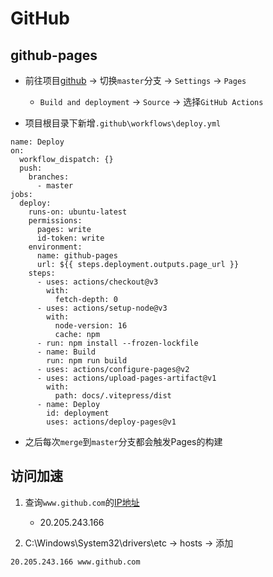 # GitHub

## github-pages
* 前往项目[github](https://github.com/ijiy/press) -> 切换`master`分支 -> `Settings` -> `Pages`
	+ `Build and deployment` -> `Source` -> 选择`GitHub Actions`
	
* 项目根目录下新增`.github\workflows\deploy.yml`

```
name: Deploy
on:
  workflow_dispatch: {}
  push:
    branches:
      - master
jobs:
  deploy:
    runs-on: ubuntu-latest
    permissions:
      pages: write
      id-token: write
    environment:
      name: github-pages
      url: ${{ steps.deployment.outputs.page_url }}
    steps:
      - uses: actions/checkout@v3
        with:
          fetch-depth: 0
      - uses: actions/setup-node@v3
        with:
          node-version: 16
          cache: npm
      - run: npm install --frozen-lockfile
      - name: Build
        run: npm run build
      - uses: actions/configure-pages@v2
      - uses: actions/upload-pages-artifact@v1
        with:
          path: docs/.vitepress/dist
      - name: Deploy
        id: deployment
        uses: actions/deploy-pages@v1
```

* 之后每次`merge`到`master`分支都会触发Pages的构建

## 访问加速
1. 查询`www.github.com`的[IP地址](https://tool.lu/ip)
	+ 20.205.243.166
	
2. C:\Windows\System32\drivers\etc -> hosts -> 添加

```
20.205.243.166 www.github.com
```
